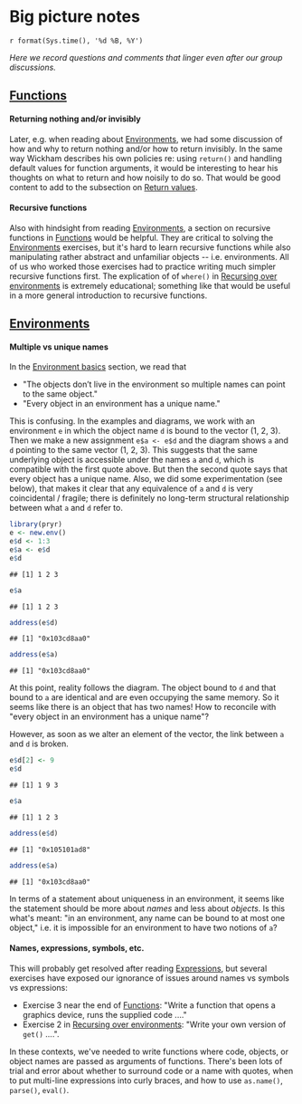 # Big picture notes
`r format(Sys.time(), '%d %B, %Y')`  



*Here we record questions and comments that linger even after our group discussions.*

## [Functions][func]

#### Returning nothing and/or invisibly

Later, e.g. when reading about [Environments][env], we had some discussion of how and why to return nothing and/or how to return invisibly. In the same way Wickham describes his own policies re: using `return()` and handling default values for function arguments, it would be interesting to hear his thoughts on what to return and how noisily to do so. That would be good content to add to the subsection on [Return values][ret val].

#### Recursive functions

Also with hindsight from reading [Environments][env], a section on recursive functions in [Functions][func] would be helpful. They are critical to solving the [Environments][env] exercises, but it's hard to learn recursive functions while also manipulating rather abstract and unfamiliar objects -- i.e. environments. All of us who worked those exercises had to practice writing much simpler recursive functions first. The explication of of `where()` in [Recursing over environments][recurse] is extremely educational; something like that would be useful in a more general introduction to recursive functions.

## [Environments][env]

#### Multiple vs unique names

In the [Environment basics][env basics] section, we read that

  * "The objects don’t live in the environment so multiple names can point to the same object."
  * "Every object in an environment has a unique name."
  
This is confusing. In the examples and diagrams, we work with an environment `e` in which the object name `d` is bound to the vector (1, 2, 3). Then we make a new assignment `e$a <- e$d` and the diagram shows `a` and `d` pointing to the same vector (1, 2, 3). This suggests that the same underlying object is accessible under the names `a` and `d`, which is compatible with the first quote above. But then the second quote says that every object has a unique name. Also, we did some experimentation (see below), that makes it clear that any equivalence of `a` and `d` is very coincidental / fragile; there is definitely no long-term structural relationship between what `a` and `d` refer to.


```r
library(pryr)
e <- new.env()
e$d <- 1:3
e$a <- e$d
e$d
```

```
## [1] 1 2 3
```

```r
e$a
```

```
## [1] 1 2 3
```

```r
address(e$d)
```

```
## [1] "0x103cd8aa0"
```

```r
address(e$a)
```

```
## [1] "0x103cd8aa0"
```

At this point, reality follows the diagram. The object bound to `d` and that bound to `a` are identical and are even occupying the same memory. So it seems like there is an object that has two names! How to reconcile with "every object in an environment has a unique name"?

However, as soon as we alter an element of the vector, the link between `a` and `d` is broken.


```r
e$d[2] <- 9
e$d
```

```
## [1] 1 9 3
```

```r
e$a
```

```
## [1] 1 2 3
```

```r
address(e$d)
```

```
## [1] "0x105101ad8"
```

```r
address(e$a)
```

```
## [1] "0x103cd8aa0"
```

In terms of a statement about uniqueness in an environment, it seems like the statement should be more about *names* and less about *objects*. Is this what's meant: "in an environment, any name can be bound to at most one object," i.e. it is impossible for an environment to have two notions of `a`?

#### Names, expressions, symbols, etc.

This will probably get resolved after reading [Expressions][expr], but several exercises have exposed our ignorance of issues around names vs symbols vs expressions:

  * Exercise 3 near the end of [Functions][func]: "Write a function that opens a graphics device, runs the supplied code ...."
  * Exercise 2 in [Recursing over environments][recurse]: "Write your own version of `get()` ....".
  
In these contexts, we've needed to write functions where code, objects, or object names are passed as arguments of functions. There's been lots of trial and error about whether to surround code or a name with quotes, when to put multi-line expressions into curly braces, and how to use `as.name()`, `parse()`, `eval()`.

[func]: http://adv-r.had.co.nz/Functions.html
[ret val]: http://adv-r.had.co.nz/Functions.html#return-values
[env]: http://adv-r.had.co.nz/Environments.html
[recurse]: http://adv-r.had.co.nz/Environments.html#env-recursion
[env basics]: http://adv-r.had.co.nz/Environments.html#env-basics
[expr]: http://adv-r.had.co.nz/Expressions.html
